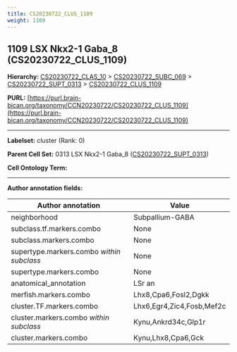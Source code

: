 ```yaml
---
title: CS20230722_CLUS_1109
weight: 1109
---
```

## 1109 LSX Nkx2-1 Gaba_8 (CS20230722_CLUS_1109)
<b>Hierarchy: </b>
[CS20230722_CLAS_10](../CS20230722_CLAS_10) >
[CS20230722_SUBC_069](../CS20230722_SUBC_069) >
[CS20230722_SUPT_0313](../CS20230722_SUPT_0313) >
[CS20230722_CLUS_1109](../CS20230722_CLUS_1109)

**PURL:** [https://purl.brain-bican.org/taxonomy/CCN20230722/CS20230722_CLUS_1109](https://purl.brain-bican.org/taxonomy/CCN20230722/CS20230722_CLUS_1109)

---


**Labelset:** cluster (Rank: 0)

**Parent Cell Set:** 0313 LSX Nkx2-1 Gaba_8 ([CS20230722_SUPT_0313](../CS20230722_SUPT_0313))



**Cell Ontology Term:** 

[MARKER GENES.]: #


---

[TRANSFERRED ANNOTATIONS.]: #


[AUTHOR ANNOTATION FIELDS.]: #


**Author annotation fields:**

| Author annotation | Value |
|-------------------|-------|
|neighborhood|Subpallium-GABA|
|subclass.tf.markers.combo|None|
|subclass.markers.combo|None|
|supertype.markers.combo _within subclass_|None|
|supertype.markers.combo|None|
|anatomical_annotation|LSr an|
|merfish.markers.combo|Lhx8,Cpa6,Fosl2,Dgkk|
|cluster.TF.markers.combo|Lhx6,Egr4,Zic4,Fosb,Mef2c|
|cluster.markers.combo _within subclass_|Kynu,Ankrd34c,Glp1r|
|cluster.markers.combo|Kynu,Lhx8,Cpa6,Gck|
